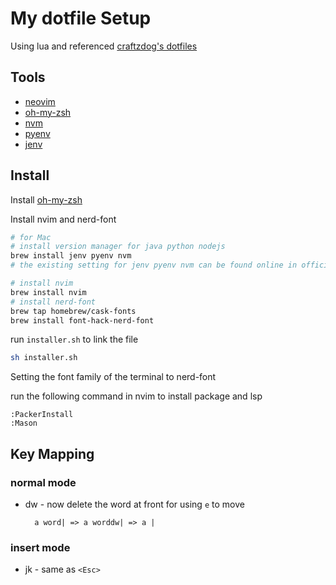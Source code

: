 # My dotfile Setup

Using lua and referenced [craftzdog's dotfiles](https://github.com/craftzdog/dotfiles-public)

## Tools
- [neovim](https://neovim.io/)
- [oh-my-zsh](https://ohmyz.sh/)
- [nvm](https://github.com/nvm-sh/nvm)
- [pyenv](https://github.com/pyenv/pyenv)
- [jenv](https://github.com/jenv/jenv)

## Install

Install [oh-my-zsh](https://ohmyz.sh/)

Install nvim and nerd-font
```bash
# for Mac
# install version manager for java python nodejs
brew install jenv pyenv nvm
# the existing setting for jenv pyenv nvm can be found online in official website

# install nvim
brew install nvim 
# install nerd-font
brew tap homebrew/cask-fonts
brew install font-hack-nerd-font
```

run `installer.sh` to link the file
```bash
sh installer.sh
```

Setting the font family of the terminal to nerd-font

run the following command in nvim to install package and lsp
```
:PackerInstall
:Mason
```

## Key Mapping

### **normal mode**

- dw - now delete the word at front for using `e` to move

        a word| => a worddw| => a |

### **insert mode**

- jk - same as `<Esc>`
